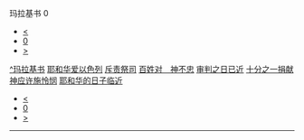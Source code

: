 ﻿





 玛拉基书 0




* [<](bible/GEN01.md)
* [0](bible/MAL.md)
* [>](bible/GEN01.md)



[^](bible/index.md)[玛拉基书](MAL01.htm#V0)
[耶和华爱以色列](bible/MAL01.md#V1)
[斥责祭司](bible/MAL01.md#V5)
[百姓对　神不忠](bible/MAL02.md#V9)
[审判之日已近](bible/MAL02.md#V16)
[十分之一捐献](bible/MAL03.md#V5)
[神应许施怜悯](bible/MAL03.md#V12)
[耶和华的日子临近](bible/MAL04.md#V0)

* [<](bible/GEN01.md)
* [0](bible/MAL.md)
* [>](bible/GEN01.md)





---









